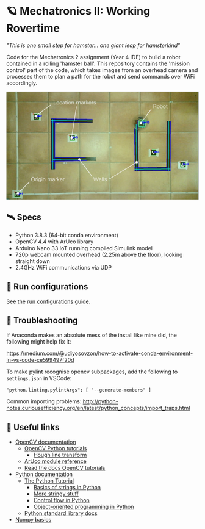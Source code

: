 # 🪐 Mechatronics II: Working Rovertime

_"This is one small step for hamster... one giant leap for hamsterkind"_

Code for the Mechatronics 2 assignment (Year 4 IDE) to build a robot contained in a rolling 'hamster ball'. This repository contains the 'mission control' part of the code, which takes images from an overhead camera and processes them to plan a path for the robot and send commands over WiFi accordingly.

![](https://github.com/Finin-Quincey/Mechatronics-2/blob/main/images/overview_labels.png)

## 🛰 Specs

- Python 3.8.3 (64-bit conda environment)
- OpenCV 4.4 with ArUco library
- Arduino Nano 33 IoT running compiled Simulink model
- 720p webcam mounted overhead (2.25m above the floor), looking straight down
- 2.4GHz WiFi communications via UDP

## 🚀 Run configurations

See the [run configurations guide](run_configurations.md).

## 🐍 Troubleshooting

If Anaconda makes an absolute mess of the install like mine did, the following might help fix it:

https://medium.com/@udiyosovzon/how-to-activate-conda-environment-in-vs-code-ce599497f20d

To make pylint recognise opencv subpackages, add the following to `settings.json` in VSCode:
```
"python.linting.pylintArgs": [ "--generate-members" ]
```

Common importing problems: http://python-notes.curiousefficiency.org/en/latest/python_concepts/import_traps.html

## 🔭 Useful links

- [OpenCV documentation](https://docs.opencv.org/4.4.0/index.html)
  - [OpenCV Python tutorials](https://docs.opencv.org/4.4.0/d6/d00/tutorial_py_root.html)
    - [Hough line transform](https://docs.opencv.org/4.4.0/d6/d10/tutorial_py_houghlines.html)
  - [ArUco module reference](https://docs.opencv.org/4.4.0/d9/d6a/group__aruco.html)
  - [Read the docs OpenCV tutorials](https://opencv-python-tutroals.readthedocs.io/en/latest/py_tutorials/py_tutorials.html)
- [Python documentation](https://docs.python.org/3.8/)
  - [The Python Tutorial](https://docs.python.org/3.8/tutorial/index.html)
    - [Basics of strings in Python](https://docs.python.org/3.8/tutorial/introduction.html#strings)
    - [More stringy stuff](https://docs.python.org/3.8/tutorial/inputoutput.html#fancier-output-formatting)
    - [Control flow in Python](https://docs.python.org/3.8/tutorial/controlflow.html)
    - [Object-oriented programming in Python](https://docs.python.org/3.8/tutorial/classes.html)
  - [Python standard library docs](https://docs.python.org/3.8/library/index.html)
- [Numpy basics](https://numpy.org/doc/stable/user/absolute_beginners.html)
